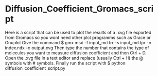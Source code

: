 # Diffusion_Coefficient_Gromacs_script
Here is a script that can be used to plot the results of a .xvg file exported from Gromacs so you wont need other plot programms such as Grace or Gnuplot
Give the command $ gmx msd -f input_md.trr -s input_md.tpr -n index.ndx -o output.xvg
Then type the number that contains the type of molecules you want to measure diffusion coefficient and then Ctrl + D.
Open the .xvg file in a text editor and replace (usually Ctrl + H) the @ symbols with # symbols.
Finally run the script with $ python diffusion_coefficient_script.py
